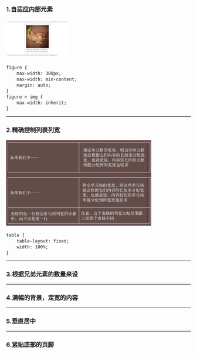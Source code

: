 ### 1.自适应内部元素
<img src="imgs/001.png" />

	figure {
		max-width: 300px;
		max-width: min-content;
		margin: auto;
	}
	figure > img { 
		max-width: inherit; 
	}

----------

### 2.精确控制列表列宽
<img src="imgs/002.png" />	

	table {
		table-layout: fixed;
		width: 100%;
	}

----------

### 3.根据兄弟元素的数量来设


----------

### 4.满幅的背景，定宽的内容


----------

### 5.垂直居中


----------

### 6.紧贴底部的页脚



